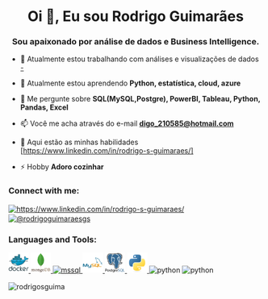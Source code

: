 <h1 align="center">Oi 👋, Eu sou Rodrigo Guimarães</h1>
<h3 align="center">Sou apaixonado por análise de dados e Business Intelligence.</h3>

- 🔭 Atualmente estou trabalhando com análises e visualizações de dados [-](-)

- 🌱 Atualmente estou aprendendo **Python, estatística, cloud, azure**

- 💬 Me pergunte sobre **SQL(MySQL,Postgre), PowerBI, Tableau, Python, Pandas, Excel**

- 📫 Você me acha através do e-mail **digo_210585@hotmail.com**

- 📄 Aqui estão as minhas habilidades [https://www.linkedin.com/in/rodrigo-s-guimaraes/]

- ⚡ Hobby **Adoro cozinhar**

<h3 align="left">Connect with me:</h3>
<p align="left">
<a href="https://linkedin.com/in/https://www.linkedin.com/in/rodrigo-da-silva-guimar%c3%a3es-059146142/" target="blank"><img align="center" src="https://raw.githubusercontent.com/rahuldkjain/github-profile-readme-generator/master/src/images/icons/Social/linked-in-alt.svg" alt="https://www.linkedin.com/in/rodrigo-s-guimaraes/" height="30" width="40" /></a>
<a href="https://instagram.com/@rodrigoguimaraesgs" target="blank"><img align="center" src="https://raw.githubusercontent.com/rahuldkjain/github-profile-readme-generator/master/src/images/icons/Social/instagram.svg" alt="@rodrigoguimaraesgs" height="30" width="40" /></a>
</p>

<h3 align="left">Languages and Tools:</h3>
<p align="left"> <a href="https://www.docker.com/" target="_blank" rel="noreferrer"> <img src="https://raw.githubusercontent.com/devicons/devicon/master/icons/docker/docker-original-wordmark.svg" alt="docker" width="40" height="40"/> </a> <a href="https://www.mongodb.com/" target="_blank" rel="noreferrer"> <img src="https://raw.githubusercontent.com/devicons/devicon/master/icons/mongodb/mongodb-original-wordmark.svg" alt="mongodb" width="40" height="40"/> </a> <a href="https://www.microsoft.com/en-us/sql-server" target="_blank" rel="noreferrer"> <img src="https://www.svgrepo.com/show/303229/microsoft-sql-server-logo.svg" alt="mssql" width="40" height="40"/> </a> <a href="https://www.mysql.com/" target="_blank" rel="noreferrer"> <img src="https://raw.githubusercontent.com/devicons/devicon/master/icons/mysql/mysql-original-wordmark.svg" alt="mysql" width="40" height="40"/> </a> <a href="https://www.postgresql.org" target="_blank" rel="noreferrer"> <img src="https://raw.githubusercontent.com/devicons/devicon/master/icons/postgresql/postgresql-original-wordmark.svg" alt="postgresql" width="40" height="40"/> </a> <a href="https://www.python.org" target="_blank" rel="noreferrer"> <img src="https://raw.githubusercontent.com/devicons/devicon/master/icons/python/python-original.svg" alt="python" width="40" height="40"/>  </a> <img src="https://upload.wikimedia.org/wikipedia/commons/4/4b/Tableau_Logo.png" alt="python" width="120" height="40"/>
  <img src="https://logos-world.net/wp-content/uploads/2022/02/Microsoft-Power-BI-Symbol.png" alt="python" width="80" height="40"/>
</p>

<p><img align="center" src="https://github-readme-stats.vercel.app/api/top-langs?username=rodrigosguima&show_icons=true&locale=en&layout=compact" alt="rodrigosguima" /></p>




<!---
- 👋 Hi, I’m @rodrigosguima
- 👀 I’m interested in ...
- 🌱 I’m currently learning ...
- 💞️ I’m looking to collaborate on ...
- 📫 How to reach me ...


rodrigosguima/rodrigosguima is a ✨ special ✨ repository because its `README.md` (this file) appears on your GitHub profile.
You can click the Preview link to take a look at your changes.
--->
